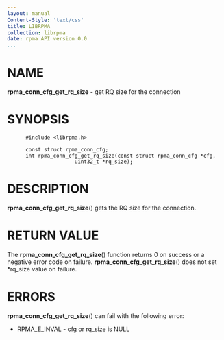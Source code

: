 ```yaml
---
layout: manual
Content-Style: 'text/css'
title: LIBRPMA
collection: librpma
date: rpma API version 0.0
...
```


[comment]: <> (SPDX-License-Identifier: BSD-3-Clause)
[comment]: <> (Copyright 2020, Intel Corporation)

NAME
====

**rpma\_conn\_cfg\_get\_rq\_size** - get RQ size for the connection

SYNOPSIS
========

          #include <librpma.h>

          const struct rpma_conn_cfg;
          int rpma_conn_cfg_get_rq_size(const struct rpma_conn_cfg *cfg,
                          uint32_t *rq_size);

DESCRIPTION
===========

**rpma\_conn\_cfg\_get\_rq\_size**() gets the RQ size for the
connection.

RETURN VALUE
============

The **rpma\_conn\_cfg\_get\_rq\_size**() function returns 0 on success
or a negative error code on failure.
**rpma\_conn\_cfg\_get\_rq\_size**() does not set \*rq\_size value on
failure.

ERRORS
======

**rpma\_conn\_cfg\_get\_rq\_size**() can fail with the following error:

-   RPMA\_E\_INVAL - cfg or rq\_size is NULL
